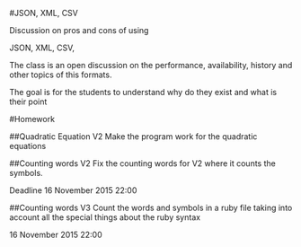 #JSON, XML, CSV

Discussion on pros and cons of using

JSON, XML, CSV,

The class is an open discussion on the performance, availability, history and other topics of this formats. 

The goal is for the students to understand why do they exist and what is their point

#Homework

##Quadratic Equation V2
Make the program work for the quadratic equations

##Counting words V2
Fix the counting words for V2 where it counts the symbols. 

Deadline
16 November 2015 22:00

##Counting words V3
Count the words and symbols in a ruby file taking into account all the special things about the ruby syntax

16 November 2015 22:00


